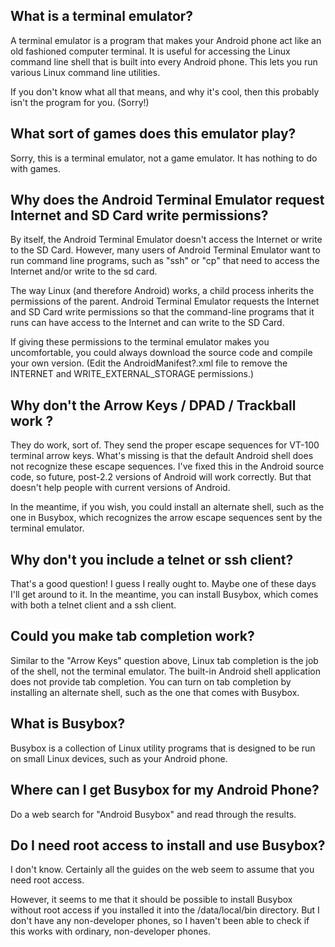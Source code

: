 ## What is a terminal emulator?

A terminal emulator is a program that makes your Android phone act like an old fashioned computer terminal. It is useful for accessing the Linux command line shell that is built into every Android phone. This lets you run various Linux command line utilities.

If you don't know what all that means, and why it's cool, then this probably isn't the program for you. (Sorry!)

## What sort of games does this emulator play?
Sorry, this is a terminal emulator, not a game emulator. It has nothing to do with games.

## Why does the Android Terminal Emulator request Internet and SD Card write permissions?
By itself, the Android Terminal Emulator doesn't access the Internet or write to the SD Card. However, many users of Android Terminal Emulator want to run command line programs, such as "ssh" or "cp" that need to access the Internet and/or write to the sd card.

The way Linux (and therefore Android) works, a child process inherits the permissions of the parent. Android Terminal Emulator requests the Internet and SD Card write permissions so that the command-line programs that it runs can have access to the Internet and can write to the SD Card.

If giving these permissions to the terminal emulator makes you uncomfortable, you could always download the source code and compile your own version. (Edit the AndroidManifest?.xml file to remove the INTERNET and WRITE_EXTERNAL_STORAGE permissions.)

## Why don't the Arrow Keys / DPAD / Trackball work ?
They do work, sort of. They send the proper escape sequences for VT-100 terminal arrow keys. What's missing is that the default Android shell does not recognize these escape sequences. I've fixed this in the Android source code, so future, post-2.2 versions of Android will work correctly. But that doesn't help people with current versions of Android.

In the meantime, if you wish, you could install an alternate shell, such as the one in Busybox, which recognizes the arrow escape sequences sent by the terminal emulator.

## Why don't you include a telnet or ssh client?
That's a good question! I guess I really ought to. Maybe one of these days I'll get around to it. In the meantime, you can install Busybox, which comes with both a telnet client and a ssh client.

## Could you make tab completion work?
Similar to the "Arrow Keys" question above, Linux tab completion is the job of the shell, not the terminal emulator. The built-in Android shell application does not provide tab completion. You can turn on tab completion by installing an alternate shell, such as the one that comes with Busybox.

## What is Busybox?
Busybox is a collection of Linux utility programs that is designed to be run on small Linux devices, such as your Android phone.

## Where can I get Busybox for my Android Phone?
Do a web search for "Android Busybox" and read through the results.

## Do I need root access to install and use Busybox?
I don't know. Certainly all the guides on the web seem to assume that you need root access.

However, it seems to me that it should be possible to install Busybox without root access if you installed it into the /data/local/bin directory. But I don't have any non-developer phones, so I haven't been able to check if this works with ordinary, non-developer phones.
